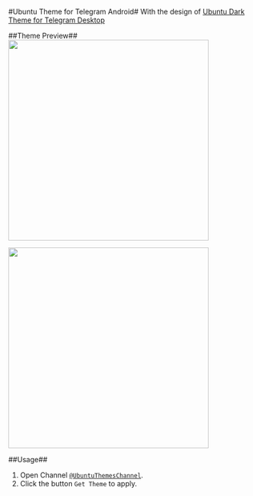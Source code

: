 #Ubuntu Theme for Telegram Android#
With the design of [Ubuntu Dark Theme for Telegram Desktop](https://github.com/michaelkisiel/ubuntu-dark-telegram-theme)

##Theme Preview##
<img src="https://raw.githubusercontent.com/shensven/ubuntu-telegram-android-theme/master/ubuntu-telegram-android-theme-screenshot-1.png" width="400px">

<img src="https://raw.githubusercontent.com/shensven/ubuntu-telegram-android-theme/master/ubuntu-telegram-android-theme-screenshot-2.png" width="400px">
 
##Usage##
1. Open Channel [`@UbuntuThemesChannel`](https://t.me/UbuntuThemesChannel).
2. Click the button `Get Theme` to apply.
